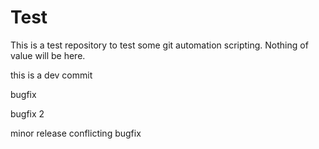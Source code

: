 # Test
This is a test repository to test some git automation scripting. Nothing of value will be here.

this is a dev commit

bugfix

bugfix 2

minor release
conflicting bugfix
